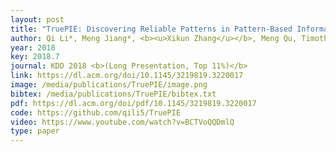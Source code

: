 ```yaml
--- 
layout: post
title: "TruePIE: Discovering Reliable Patterns in Pattern-Based Information Extraction"
author: Qi Li*, Meng Jiang*, <b><u>Xikun Zhang</u></b>, Meng Qu, Timothy Hanratty, Jing Gao, Jiawei Han (*equal contribution)
year: 2018
key: 2018.7
journal: KDD 2018 <b>(Long Presentation, Top 11%)</b>
link: https://dl.acm.org/doi/10.1145/3219819.3220017
image: /media/publications/TruePIE/image.png
bibtex: /media/publications/TruePIE/bibtex.txt
pdf: https://dl.acm.org/doi/pdf/10.1145/3219819.3220017
code: https://github.com/qili5/TruePIE
video: https://www.youtube.com/watch?v=BCTVoQQDmlQ
type: paper
---
```

